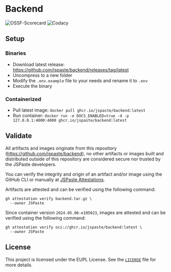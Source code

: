 # Backend

![OSSF-Scorecard](https://img.shields.io/ossf-scorecard/github.com/JSPaste/Backend?label=scorecard)
![Codacy](https://img.shields.io/codacy/grade/1a477cecd06e4007b276021962e180ae/stable)

## Setup

### Binaries

- Download latest release: <https://github.com/jspaste/backend/releases/tag/latest>
- Uncompress to a new folder
- Modify the `.env.example` file to your needs and rename it to `.env`
- Execute the binary

### Containerized

- Pull latest image: `docker pull ghcr.io/jspaste/backend:latest`
- Run container: `docker run -e DOCS_ENABLED=true -d -p 127.0.0.1:4000:4000 ghcr.io/jspaste/backend:latest`

## Validate

All artifacts and images originate from this repository (<https://github.com/jspaste/backend>), no other artifacts or
images built and distributed outside of this repository are considered secure nor trusted by the JSPaste developers.

You can verify the integrity and origin of an artifact and/or image using the GitHub CLI or manually
at [JSPaste Attestations](https://github.com/jspaste/backend/attestations).

Artifacts are attested and can be verified using the following command:

```shell
gh attestation verify backend.tar.gz \
  --owner JSPaste
```

Since container version `2024.05.06-e105023`, images are attested and can be verified using the following command:

```shell
gh attestation verify oci://ghcr.io/jspaste/backend:latest \
  --owner JSPaste
```

## License

This project is licensed under the EUPL License. See the [`LICENSE`](LICENSE) file for more details.
